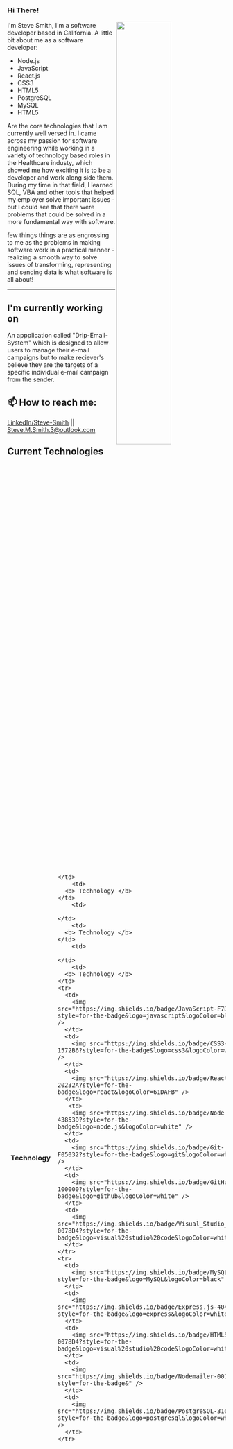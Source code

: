 ### Hi There!

[<img align="right" width="50%" src="https://github-readme-stats.vercel.app/api?username=Smith-Steve&theme=dark&show_icons=true">](https://metrics.lecoq.io/ouuan?template=classic)

I'm Steve Smith, I'm a software developer based in California. A little bit about me as a software developer:

- Node.js
- JavaScript
- React.js
- CSS3
- HTML5
- PostgreSQL
- MySQL
- HTML5


Are the core technologies that I am currently well versed in. I came across my passion for software engineering while working in a variety of technology based roles in the Healthcare industy, which showed me how exciting it is to be a developer and work along side them. During my time in that field, I learned SQL, VBA and other tools that helped my employer solve important issues - but I could see that there were problems that could be solved in a more fundamental way with software.

few things things are as engrossing to me as the problems in making software work in a practical manner - realizing a smooth way to solve issues of transforming, representing and sending data is what software is all about!

---

## I'm currently working on
An appplication called "Drip-Email-System" which is designed to allow users to manage their e-mail campaigns but to make reciever's believe they are the targets of a specific individual e-mail campaign from the sender.


## 📫 How to reach me:
[LinkedIn/Steve-Smith](https://www.linkedin.com/in/steve-smith1/) || [Steve.M.Smith.3@outlook.com](mailto:steve.m.smith.3@outlook.com)

## Current Technologies

<table>
  <thead>
    <td>
      <b> Technology </b>
    </td>
        <td>

    </td>
        <td>
      <b> Technology </b>
    </td>
        <td>

    </td>
        <td>
      <b> Technology </b>
    </td>
        <td>

    </td>
        <td>
      <b> Technology </b>
    </td>
    <tr>
      <td>
        <img src="https://img.shields.io/badge/JavaScript-F7DF1E?style=for-the-badge&logo=javascript&logoColor=black" />
      </td>
      <td>
        <img src="https://img.shields.io/badge/CSS3-1572B6?style=for-the-badge&logo=css3&logoColor=white" />
      </td>
      <td>
        <img src="https://img.shields.io/badge/React-20232A?style=for-the-badge&logo=react&logoColor=61DAFB" />
      </td>
       <td>
        <img src="https://img.shields.io/badge/Node.js-43853D?style=for-the-badge&logo=node.js&logoColor=white" />
      </td>
      <td>
        <img src="https://img.shields.io/badge/Git-F05032?style=for-the-badge&logo=git&logoColor=white" />
      </td>
      <td>
        <img src="https://img.shields.io/badge/GitHub-100000?style=for-the-badge&logo=github&logoColor=white" />
      </td>
      <td>
        <img src="https://img.shields.io/badge/Visual_Studio_Code-0078D4?style=for-the-badge&logo=visual%20studio%20code&logoColor=white" />
      </td>
    </tr>
    <tr>
      <td>
        <img src="https://img.shields.io/badge/MySQL-1?style=for-the-badge&logo=MySQL&logoColor=black" />
      </td>
      <td>
        <img src="https://img.shields.io/badge/Express.js-404D59?style=for-the-badge&logo=express&logoColor=white" />
      </td>
      <td>
        <img src="https://img.shields.io/badge/HTML5-0078D4?style=for-the-badge&logo=visual%20studio%20code&logoColor=white" />
      </td>
      <td>
        <img src="https://img.shields.io/badge/Nodemailer-0078D4?style=for-the-badge&" />
      </td>
      <td>
        <img src="https://img.shields.io/badge/PostgreSQL-316192?style=for-the-badge&logo=postgresql&logoColor=white" />
      </td>
    </tr>
  </thead>
</table>

